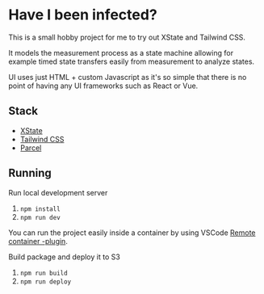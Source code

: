 # Have I been infected?

This is a small hobby project for me to try out XState and Tailwind CSS.

It models the measurement process as a state machine allowing for example timed state transfers easily from measurement to analyze states.

UI uses just HTML + custom Javascript as it's so simple that there is no point of having any UI frameworks such as React or Vue.

## Stack

- [XState](https://xstate.js.org/)
- [Tailwind CSS](https://tailwindcss.com/)
- [Parcel](https://parceljs.org/)

## Running

Run local development server

1. `npm install`
1. `npm run dev`

You can run the project easily inside a container by using VSCode [Remote container -plugin](https://marketplace.visualstudio.com/items?itemName=ms-vscode-remote.remote-containers).

Build package and deploy it to S3

1. `npm run build`
1. `npm run deploy`